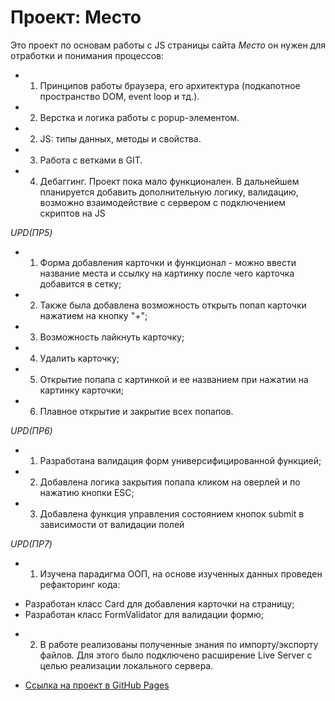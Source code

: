 # Проект: Место

Это проект по основам работы с JS страницы сайта *Место* он нужен для отработки и понимания процессов:
* 1. Принципов работы браузера, его архитектура (подкапотное пространство DOM, event loop и тд.).
* 2. Верстка и логика работы с popup-элементом.
* 2. JS: типы данных, методы и свойства.
* 3. Работа с ветками в GIT.
* 4. Дебаггинг.
Проект пока мало функционален.
В дальнейшем планируется добавить дополнительную логику, валидацию, возможно взаимодействие с сервером с подключением скриптов на JS

*UPD(ПР5)*
* 1. Форма добавления карточки и функционал - можно ввести название места и ссылку на картинку после чего карточка добавится в сетку;
* 2. Также была добавлена возможность открыть попап карточки нажатием на кнопку "+";
* 3. Возможность лайкнуть карточку;
* 4. Удалить карточку;
* 5. Открытие попапа с картинкой и ее названием при нажатии на картинку карточки;
* 6. Плавное открытие и закрытие всех попапов.

*UPD(ПР6)*
* 1. Разработана валидация форм универсифицированной функцией;
* 2. Добавлена логика закрытия попапа кликом на оверлей и по нажатию кнопки ESC;
* 3. Добавлена функция управления состоянием кнопок submit в зависимости от валидации полей

*UPD(ПР7)*
* 1. Изучена парадигма ООП, на основе изученных данных проведен рефакторинг кода:
- Разработан класс Card для добавления карточки на страницу;
- Разработан класс FormValidator для валидации формю;
* 2. В работе реализованы полученные знания по импорту/экспорту файлов. Для этого было подключено расширение Live Server с целью реализации локального сервера.

* [Ссылка на проект в GitHub Pages](https://byglebb.github.io/mesto/index.html)
